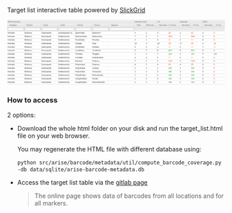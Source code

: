 Target list interactive table powered by [SlickGrid](https://slickgrid.net/)


![target list table](../doc/targe_tlist_table.png)

### How to access

2 options:
* Download the whole html folder on your disk and run the target_list.html file on your web browser.

   You may regenerate the HTML file with different database using:
   ```
   python src/arise/barcode/metadata/util/compute_barcode_coverage.py -db data/sqlite/arise-barcode-metadata.db 
   ```
* Access the target list table via the [gitlab page](https://arise-biodiversity.gitlab.io/sequencing/arise-barcode-metadata/)
   >The online page shows data of barcodes from all locations and for all markers.